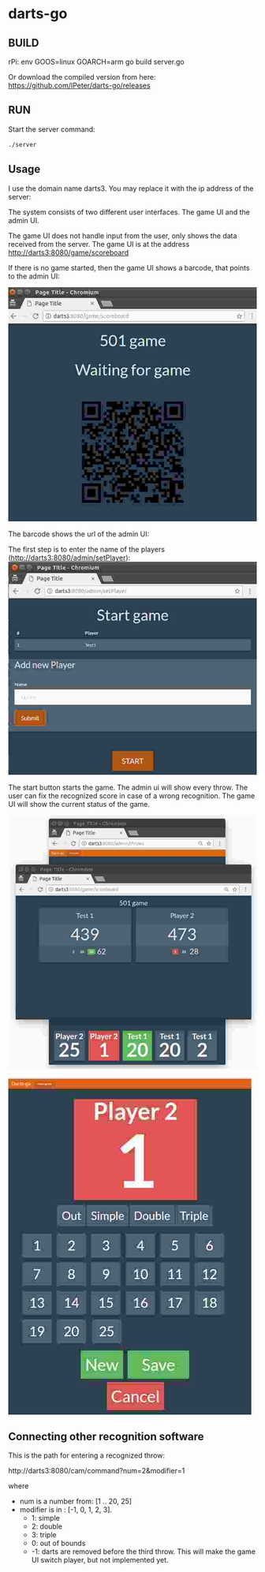 # darts-go

## BUILD

rPi: env GOOS=linux GOARCH=arm go build server.go

Or download the compiled version from here: https://github.com/IPeter/darts-go/releases
 
## RUN
 
 Start the server command:
 
 ```bash
./server
```

## Usage

I use the domain name darts3. You may replace it with the ip address of the server:

The system consists of two different user interfaces. The game UI and the admin UI.

The game UI does not handle input from the user, only shows the data received from the
server. The game UI is at the address [http://darts3:8080/game/scoreboard](http://darts3:8080/game/scoreboard)

If there is no game started, then the game UI shows a barcode, that points to the admin UI:

![game ui started](https://github.com/IPeter/darts-go/blob/master/doc/gameUI01.png)

The barcode shows the url of the admin UI:



The first step is to enter the name of the players ([http://darts3:8080/admin/setPlayer](http://darts3:8080/admin/setPlayer)):
![game ui started](https://github.com/IPeter/darts-go/blob/master/doc/adminUI01.png)

The start button starts the game. The admin ui will show every throw. The user can fix the
recognized score in case of a wrong recognition. The game UI will show the current status
of the game.


![game ui started](https://github.com/IPeter/darts-go/blob/master/doc/screenshot01.png)

![game ui started](https://github.com/IPeter/darts-go/blob/master/doc/adminUI02.png)

## Connecting other recognition software

This is the path for entering a recognized throw:
 
 http://darts3:8080/cam/command?num=2&modifier=1

where 

* num is a number from: [1 .. 20, 25]
* modifier is in : [-1, 0, 1, 2, 3]. 
  * 1: simple
  * 2: double
  * 3: triple
  * 0: out of bounds
  * -1: darts are removed before the third throw. This will make the game UI switch player, but not implemented yet.



